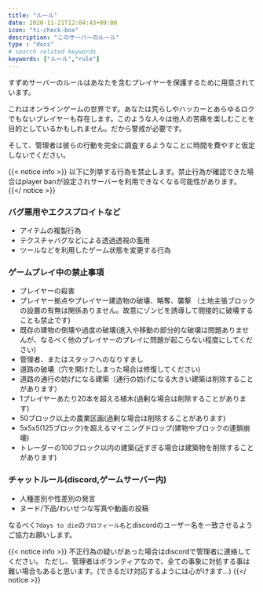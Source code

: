 ```yaml
---
title: "ルール"
date: 2020-11-21T12:04:43+09:00
icon: "ti-check-box"
description: "このサーバーのルール"
type : "docs"
# search related keywords
keywords: ["ルール","rule"]
---
```


すずめサーバーのルールはあなたを含むプレイヤーを保護するために用意されています。

これはオンラインゲームの世界です。あなたは荒らしやハッカーとあらゆるロクでもないプレイヤーも存在します。このような人々は他人の苦痛を楽しむことを目的としているかもしれません。だから警戒が必要です。

そして、管理者は彼らの行動を完全に調査するようなことに時間を費やすと仮定しないでください。

{{< notice info >}}
以下に列挙する行為を禁止します。禁止行為が確認できた場合はplayer banが設定されサーバーを利用できなくなる可能性があります。
{{</ notice >}}

### バグ悪用やエクスプロイトなど

- アイテムの複製行為
- テクスチャバグなどによる透過透視の濫用
- ツールなどを利用したゲーム状態を変更する行為

### ゲームプレイ中の禁止事項

- プレイヤーの殺害
- プレイヤー拠点やプレイヤー建造物の破壊、略奪、襲撃 （土地主張ブロックの設置の有無は関係ありません。故意にゾンビを誘導して間接的に破壊することも禁止です)
- 既存の建物の倒壊や過度の破壊(進入や移動の部分的な破壊は問題ありませんが、なるべく他のプレイヤーのプレイに問題が起こらない程度にしてください)
- 管理者、またはスタッフへのなりすまし
- 道路の破壊（穴を開けたしまった場合は修復してください)
- 道路の通行の妨げになる建築（通行の妨げになる大きい建築は削除することがあります）
- 1プレイヤーあたり20本を超える植木(過剰な場合は削除することがあります)
- 50ブロック以上の農業区画(過剰な場合は削除することがあります)
- 5x5x5(125ブロック)を超えるマイニングドロップ(建物やブロックの連鎖崩壊)
- トレーダーの100ブロック以内の建築(近すぎる場合は建築物を削除することがあります)

### チャットルール(discord,ゲームサーバー内)

- 人種差別や性差別の発言
- ヌード/下品/わいせつな写真や動画の投稿

なるべく`7days to die`の`プロフィール名`とdiscordのユーザー名を一致させるようご協力お願いします。

{{< notice info >}}
不正行為の疑いがあった場合はdiscordで管理者に連絡してください。
ただし、管理者はボランティアなので、全ての事象に対処する事は難い場合もあると思います。(できるだけ対応するようには心がけます...)
{{</ notice >}}
